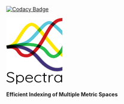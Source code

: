 [![Codacy Badge](https://api.codacy.com/project/badge/Grade/e86794b0136343daa3c5b7e562358a5e)](https://www.codacy.com?utm_source=github.com&amp;utm_medium=referral&amp;utm_content=zabotg/Spectra&amp;utm_campaign=Badge_Grade)

<img src="https://github.com/zabotg/Spectra/blob/master/archives/spectra-logo.png" width="150" height="180"/>


<b>Efficient Indexing of Multiple Metric Spaces</b>
